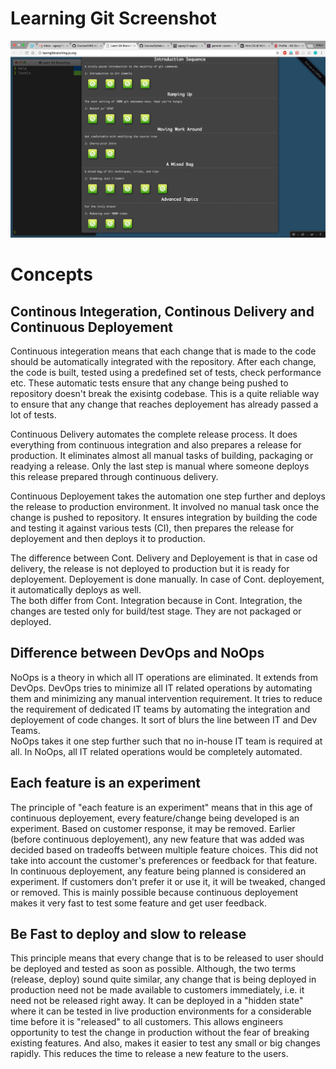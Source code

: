 # Learning Git Screenshot

![Learning Git Screenshot](/learning-git/with_extra_credit.png?raw=true "Learning Git Tutorial Sceenshot")


# Concepts

## Continous Integeration, Continous Delivery and Continuous Deployement
Continuous integeration means that each change that is made to the code should be automatically integrated with the repository. After each change, the code is built, tested using a predefined set of tests, check performance etc. These automatic tests ensure that any change being pushed to repository doesn't break the exisintg codebase. This is a quite reliable way to ensure that any change that reaches deployement has already passed a lot of tests. 

Continuous Delivery automates the complete release process. It does everything from continuous integration and also prepares a release for production. It eliminates almost all manual tasks of building, packaging or readying a release. Only the last step is manual where someone deploys this release prepared through continuous delivery.

Continuous Deployement takes the automation one step further and deploys the release to production environment. It involved no manual task once the change is pushed to repository. It ensures integration by building the code and testing it against various tests (CI), then prepares the release for deployement and then deploys it to production.

The difference between Cont. Delivery and Deployement is that in case od delivery, the release is not deployed to production but it is ready for deployement. Deployement is done manually. In case of Cont. deployement, it automatically deploys as well.<br />
The both differ from Cont. Integration because in Cont. Integration, the changes are tested only for build/test stage. They are not packaged or deployed.

## Difference between DevOps and NoOps
NoOps is a theory in which all IT operations are eliminated. It extends from DevOps. DevOps tries to minimize all IT related operations by automating them and minimizing any manual intervention requirement. It tries to reduce the requirement of dedicated IT teams by automating the integration and deployement of code changes. It sort of blurs the line between IT and Dev Teams. <br />
NoOps takes it one step further such that no in-house IT team is required at all. In NoOps, all IT related operations would be completely automated. 

## Each feature is an experiment

The principle of "each feature is an experiment" means that in this age of continuous deployement, every feature/change being developed is an experiment. Based on customer response, it may be removed. Earlier (before continuous deployement), any new feature that was added was decided based on tradeoffs between multiple feature choices. This did not take into account the customer's preferences or feedback for that feature. <br />
In continuous deployement, any feature being planned is considered an experiment. If customers don't prefer it or use it, it will be tweaked, changed or removed.
This is mainly possible because continuous deployement makes it very fast to test some feature and get user feedback.

## Be Fast to deploy and slow to release

This principle means that every change that is to be released to user should be deployed and tested as soon as possible. Although, the two terms (release, deploy) sound quite similar, any change that is being deployed in production need not be made available to customers immediately, i.e. it need not be released right away. It can be deployed in a "hidden state" where it can be tested in live production environments for a considerable time before it is "released" to all customers. This allows engineers opportunity to test the change in production without the fear of breaking existing features. And also, makes it easier to test any small or big changes rapidly. This reduces the time to release a new feature to the users.
